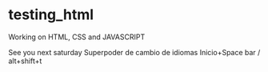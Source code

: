 # testing_html
Working on HTML, CSS and JAVASCRIPT

See you next saturday
Superpoder de cambio de idiomas Inicio+Space bar / alt+shift+t
